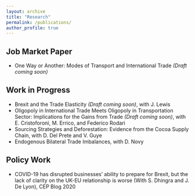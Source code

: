 ```yaml
---
layout: archive
title: "Research"
permalink: /publications/
author_profile: true
---
```


Job Market Paper 
-----
* One Way or Another: Modes of Transport and International Trade *(Draft coming soon)*


Work in Progress
-----
* Brexit and the Trade Elasticity *(Draft coming soon)*, with  <a href="https://www.bankofengland.co.uk/research/Researchers/john-lewis" style="text-decoration: none" target="_blank">J. Lewis</a>
* Oligopoly in International Trade Meets Oligopoly in Transportation Sector: Implications for the Gains from Trade *(Draft coming soon)*, with E. Cristoforoni, <a href="https://www.marcoerrico.net/home-page" style="text-decoration: none" target="_blank">M. Errico</a>, and Federico Rodari
* Sourcing Strategies and Deforestation: Evidence from the Cocoa Supply Chain, with <a href="https://sites.google.com/site/davidedelprete1986/" style="text-decoration: none" target="_blank">D. Del Prete</a> and <a href="https://trase.earth/team/valentin-guye" style="text-decoration: none" target="_blank">V. Guye</a>
* Endogenous Bilateral Trade Imbalances, with <a href="https://warwick.ac.uk/fac/soc/economics/staff/dnovy/" style="text-decoration: none" target="_blank">D. Novy</a>

Policy Work
-----
* COVID-19 has disrupted businesses’ ability to prepare for Brexit, but the lack of clarity on the UK-EU relationship is worse (With S. Dhingra and J. De Lyon), <a href="https://blogs.lse.ac.uk/brexit/2020/12/07/covid-19-has-disrupted-businesses-ability-to-prepare-for-brexit-but-the-lack-of-clarity-on-the-uk-eu-relationship-is-worse/" style="text-decoration: none" target="_blank">CEP Blog 2020</a>


